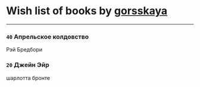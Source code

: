 # Wish list of books by [gorsskaya](http://vk.com/id324985634)
---

### `40` Апрельское колдовство
Рэй Бредбори

### `20` Джейн Эйр
шарлотта бронте

